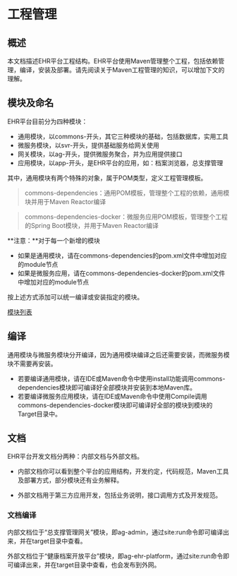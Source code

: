 工程管理
====================

概述
---------------------

本文档描述EHR平台工程结构。EHR平台使用Maven管理整个工程，包括依赖管理，编译，安装及部署。请先阅读关于Maven工程管理的知识，可以增加下文的理解。

模块及命名
---------------------

EHR平台目前分为四种模块：

- 通用模块，以commons-开头，其它三种模块的基础，包括数据库，实用工具
- 微服务模块，以svr-开头，提供基础服务给网关使用
- 网关模块，以ag-开头，提供微服务聚合，并为应用提供接口
- 应用模块，以app-开头，是EHR平台的应用，如：档案浏览器，总支撑管理

其中，通用模块有两个特殊的对象，属于POM类型，定义工程管理模板。

> commons-dependencies：通用POM模板，管理整个工程的依赖，通用模块并用于Maven Reactor编译

> commons-dependencies-docker：微服务应用POM模板，管理整个工程的Spring Boot模块，并用于Maven Reactor编译

**注意：**对于每一个新增的模块

- 如果是通用模块，请在commons-dependencies的pom.xml文件中增加对应的module节点
- 如果是微服务应用，请在commons-dependencies-docker的pom.xml文件中增加对应的module节点

按上述方式添加可以统一编译或安装指定的模块。

[模块列表](../commons/modules.html)

编译
---------------------

通用模块与微服务模块分开编译，因为通用模块编译之后还需要安装，而微服务模块不需要再安装。

- 若要编译通用模块，请在IDE或Maven命令中使用install功能调用commons-dependencies模块即可编译好全部模块并安装到本地Maven库。
- 若要编译微服务应用模块，请在IDE或Maven命令中使用Compile调用commons-dependencies-docker模块即可编译好全部的模块到模块的Target目录中。

文档
---------------------

EHR平台开发文档分两种：内部文档与外部文档。

- 内部文档你可以看到整个平台的应用结构，开发约定，代码规范，Maven工具及部署方式，部分模块还有业务解释。

- 外部文档用于第三方应用开发，包括业务说明，接口调用方式及开发规范。

### 文档编译

内部文档位于“总支撑管理网关”模块，即ag-admin，通过site:run命令即可编译出来，并在target目录中查看。

外部文档位于“健康档案开放平台”模块，即ag-ehr-platform，通过site:run命令即可编译出来，并在target目录中查看，也会发布到外网。